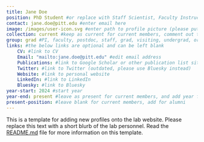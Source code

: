 ```yaml
---
title: Jane Doe
position: PhD Student #or replace with Staff Scientist, Faculty Instructor, Postdoctoral Associate, or whatever title needed
contact: jane.doe@pitt.edu #enter email here
image: /images/user-icon.svg #enter path to profile picture (please put picture under /images/ folder)
collection: current #keep as current for current members, comment out this line for alumni
group: grad #PI, faculty, postdoc, staff, grad, visiting, undergrad, or hs (this helps bin the profile under the appropriate heading in the current/alumni page); note that when this markdown is under alumni, only postdoc, grad, undergrad, and hs are shown in the alumni page as requested by Vaughn
links: #the below links are optional and can be left blank
    CV: #link to CV
    Email: "mailto:jane.doe@pitt.edu" #edit email address
    Publications: #link to Google Scholar or other publication list site
    Twitter: #link to Twitter (outdated, please use Bluesky instead)
    Website: #link to personal website
    LinkedIn: #link to LinkedIn
    Bluesky: #link to Bluesky
year-start: 2024 #start year
year-end: present #leave as present for current members, and add year for alumni
present-position: #leave blank for current members, add for alumni
---
```

This is a template for adding new profiles onto the lab website. Please replace this text with a short blurb of the lab personnel. Read the [README.md](https://github.com/NanamiKubota/CooperLabWebsite.github.io/blob/main/README.md) file for more information on this template.